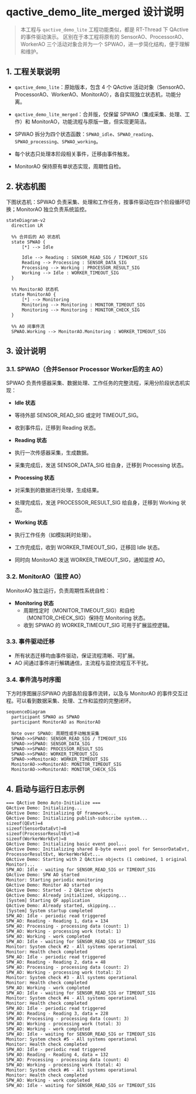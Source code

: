 # qactive_demo_lite_merged 设计说明

  > 本工程与 `qactive_demo_lite` 工程功能类似，都是 RT-Thread 下 QActive 的事件驱动演示。
  > 区别在于本工程将原有的 SensorAO、ProcessorAO、WorkerAO 三个活动对象合并为一个 SPWAO，进一步简化结构，便于理解和维护。

## 1. 工程关联说明

- `qactive_demo_lite`：原始版本，包含 4 个 QActive 活动对象（SensorAO、ProcessorAO、WorkerAO、MonitorAO），各自实现独立状态机，功能分离。
- `qactive_demo_lite_merged`：合并版，仅保留 SPWAO（集成采集、处理、工作）和 MonitorAO，功能流程与原版一致，但实现更简洁。

- SPWAO 拆分为四个状态函数：`SPWAO_idle`、`SPWAO_reading`、`SPWAO_processing`、`SPWAO_working`。
- 每个状态只处理本阶段相关事件，迁移由事件触发。
- MonitorAO 保持原有单状态实现，周期性自检。


## 2. 状态机图

下图状态机：SPWAO 负责采集、处理和工作任务，按事件驱动在四个阶段循环切换；MonitorAO 独立负责系统监控。

```mermaid
stateDiagram-v2
  direction LR

  %% 合并后的 AO 状态机
  state SPWAO {
      [*] --> Idle

      Idle --> Reading : SENSOR_READ_SIG / TIMEOUT_SIG
      Reading --> Processing : SENSOR_DATA_SIG
      Processing --> Working : PROCESSOR_RESULT_SIG
      Working --> Idle : WORKER_TIMEOUT_SIG
  }

  %% MonitorAO 状态机
  state MonitorAO {
      [*] --> Monitoring
      Monitoring --> Monitoring : MONITOR_TIMEOUT_SIG
      Monitoring --> Monitoring : MONITOR_CHECK_SIG
  }

  %% AO 间事件流
  SPWAO.Working --> MonitorAO.Monitoring : WORKER_TIMEOUT_SIG
```

## 3. 设计说明

### 3.1. SPWAO（合并Sensor Processor Worker后的主 AO）

SPWAO 负责传感器采集、数据处理、工作任务的完整流程，采用分阶段状态机实现：

- **Idle 状态**
- 等待外部 SENSOR_READ_SIG 或定时 TIMEOUT_SIG。
- 收到事件后，迁移到 Reading 状态。

- **Reading 状态**
- 执行一次传感器采集，生成数据。
- 采集完成后，发送 SENSOR_DATA_SIG 给自身，迁移到 Processing 状态。

- **Processing 状态**
- 对采集到的数据进行处理，生成结果。
- 处理完成后，发送 PROCESSOR_RESULT_SIG 给自身，迁移到 Working 状态。

- **Working 状态**
- 执行工作任务（如模拟耗时处理）。
- 工作完成后，收到 WORKER_TIMEOUT_SIG，迁移回 Idle 状态。
- 同时向 MonitorAO 发送 WORKER_TIMEOUT_SIG，通知监控 AO。

### 3.2. MonitorAO（监控 AO）

  MonitorAO 独立运行，负责周期性系统自检：

  - **Monitoring 状态**
    - 周期性定时（MONITOR_TIMEOUT_SIG）和自检（MONITOR_CHECK_SIG）保持在 Monitoring 状态。
    - 收到 SPWAO 的 WORKER_TIMEOUT_SIG 可用于扩展监控逻辑。

### 3.3. 事件驱动迁移

  - 所有状态迁移均由事件驱动，保证流程清晰、可扩展。
  - AO 间通过事件进行解耦通信，主流程与监控流程互不干扰。


### 3.4. 事件流与时序图

下方时序图展示SPWAO 内部各阶段事件流转，以及与 MonitorAO 的事件交互过程。可以看到数据采集、处理、工作和监控的完整闭环。

```mermaid
sequenceDiagram
  participant SPWAO as SPWAO
  participant MonitorAO as MonitorAO

  Note over SPWAO: 周期性或手动触发采集
  SPWAO->>SPWAO: SENSOR_READ_SIG / TIMEOUT_SIG
  SPWAO->>SPWAO: SENSOR_DATA_SIG
  SPWAO->>SPWAO: PROCESSOR_RESULT_SIG
  SPWAO->>SPWAO: WORKER_TIMEOUT_SIG
  SPWAO->>MonitorAO: WORKER_TIMEOUT_SIG
  MonitorAO->>MonitorAO: MONITOR_TIMEOUT_SIG
  MonitorAO->>MonitorAO: MONITOR_CHECK_SIG
```

## 4. 启动与运行日志示例

```
=== QActive Demo Auto-Initialize ===
QActive Demo: Initializing...
QActive Demo: Initializing QF framework...
QActive Demo: Initializing publish-subscribe system...
sizeof(QEvt)=4
sizeof(SensorDataEvt)=8
sizeof(ProcessorResultEvt)=8
sizeof(WorkerWorkEvt)=8
QActive Demo: Initializing basic event pool...
QActive Demo: Initializing shared 8-byte event pool for SensorDataEvt, ProcessorResultEvt, WorkerWorkEvt...
QActive Demo: Starting with 2 QActive objects (1 combined, 1 original Monitor)...
SPW_AO: Idle - waiting for SENSOR_READ_SIG or TIMEOUT_SIG
QActive Demo: SPW AO started
Monitor: Starting periodic monitoring
QActive Demo: Monitor AO started
QActive Demo: Started - 2 QActive objects
QActive Demo: Already initialized, skipping...
[System] Starting QF application
QActive Demo: Already started, skipping...
[System] System startup completed
SPW_AO: Idle - periodic read triggered
SPW_AO: Reading - Reading 1, data = 134
SPW_AO: Processing - processing data (count: 1)
SPW_AO: Working - processing work (total: 1)
SPW_AO: Working - work completed
SPW_AO: Idle - waiting for SENSOR_READ_SIG or TIMEOUT_SIG
Monitor: System check #2 - All systems operational
Monitor: Health check completed
SPW_AO: Idle - periodic read triggered
SPW_AO: Reading - Reading 2, data = 48
SPW_AO: Processing - processing data (count: 2)
SPW_AO: Working - processing work (total: 2)
Monitor: System check #3 - All systems operational
Monitor: Health check completed
SPW_AO: Working - work completed
SPW_AO: Idle - waiting for SENSOR_READ_SIG or TIMEOUT_SIG
Monitor: System check #4 - All systems operational
Monitor: Health check completed
SPW_AO: Idle - periodic read triggered
SPW_AO: Reading - Reading 3, data = 228
SPW_AO: Processing - processing data (count: 3)
SPW_AO: Working - processing work (total: 3)
SPW_AO: Working - work completed
SPW_AO: Idle - waiting for SENSOR_READ_SIG or TIMEOUT_SIG
Monitor: System check #5 - All systems operational
Monitor: Health check completed
SPW_AO: Idle - periodic read triggered
SPW_AO: Reading - Reading 4, data = 132
SPW_AO: Processing - processing data (count: 4)
SPW_AO: Working - processing work (total: 4)
Monitor: System check #6 - All systems operational
Monitor: Health check completed
SPW_AO: Working - work completed
SPW_AO: Idle - waiting for SENSOR_READ_SIG or TIMEOUT_SIG
```
